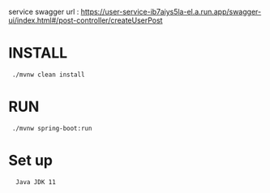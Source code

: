 service swagger url : https://user-service-ib7aiys5la-el.a.run.app/swagger-ui/index.html#/post-controller/createUserPost

# INSTALL

```
 ./mvnw clean install
```


# RUN

```
 ./mvnw spring-boot:run
```

# Set up
````
  Java JDK 11
````
